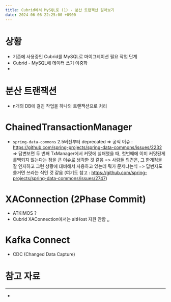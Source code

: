 ```yaml
---
title: Cubrid에서 MySQL로 (1) - 분산 트랜잭션 알아보기
date: 2024-06-06 22:25:00 +0900
---
```


# 상황
- 기존에 사용중인 Cubrid를 MySQL로 마이그레이션 필요
작업 단계
- Cubrid - MySQL에 데이터 쓰기 이중화
-

# 분산 트랜잭션
- n개의 DB에 걸친 작업을 하나의 트랜잭션으로 처리

# ChainedTransactionManager
- `spring-data-commons` 2.5버전부터 deprecated
=> 공식 이슈 : https://github.com/spring-projects/spring-data-commons/issues/2232
=> 답변보면 두 번째 TxManager에서 커밋에 실패했을 때, 첫번째에 이미 커밋된게 롤백되지 않는다는 점을 큰 이슈로 생각한 것 같음
=> 사람들 의견은, 그 한계점을 잘 인지하고 그런 상황에 대비해서 사용하고 있는데 뭐가 문제냐는식
=> 답변자도 쓸거면 쓰라는 식인 것 같음 (여기도 참고 : https://github.com/spring-projects/spring-data-commons/issues/2747)


# XAConnection (2Phase Commit)
- ATKIMOS ?
- Cubrid XAConnection에서는 altHost 지원 안함 ,,

# Kafka Connect
- CDC (Changed Data Capture)



# 참고 자료
---
-
